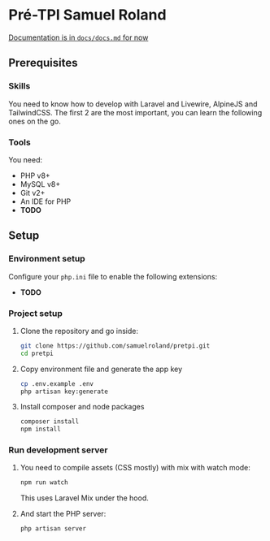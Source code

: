 # Pré-TPI Samuel Roland

[Documentation is in `docs/docs.md` for now](/docs/docs.md)

## Prerequisites
### Skills
You need to know how to develop with Laravel and Livewire, AlpineJS and TailwindCSS. The first 2 are the most important, you can learn the following ones on the go.

### Tools
You need:
<!-- check php and mysql versions choices -->
- PHP v8+
- MySQL v8+
- Git v2+
- An IDE for PHP
- **TODO**

<!-- IDE ??-->
<!-- Extensions ??-->

## Setup

### Environment setup

Configure your `php.ini` file to enable the following extensions:
- **TODO**

### Project setup
1. Clone the repository and go inside:
    ```bash
    git clone https://github.com/samuelroland/pretpi.git
    cd pretpi
    ```

1. Copy environment file and generate the app key 
    ```bash
    cp .env.example .env
    php artisan key:generate
    ```

1. Install composer and node packages
    ```bash
    composer install
    npm install
    ```

### Run development server

1. You need to compile assets (CSS mostly) with mix with watch mode:
    ```bash
    npm run watch
    ```
    This uses Laravel Mix under the hood.

1. And start the PHP server:
    ```bash
    php artisan server
    ```